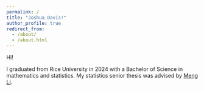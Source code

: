 ```yaml
---
permalink: /
title: "Joshua Davis!"
author_profile: true
redirect_from: 
  - /about/
  - /about.html
---
```


Hi!

I graduated from Rice University in 2024 with a Bachelor of Science in mathematics and statistics. My statistics senior thesis was advised by [Meng Li](https://meng.rice.edu).


